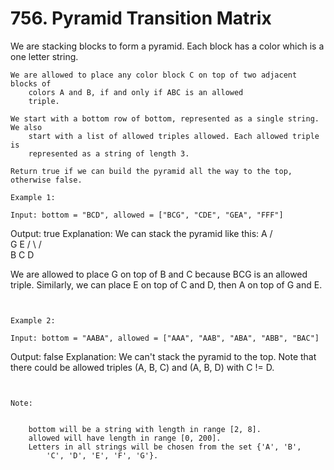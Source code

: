 # 756. Pyramid Transition Matrix

We are stacking blocks to form a pyramid. Each block has a color which is a one letter
        string.

    We are allowed to place any color block C on top of two adjacent blocks of
        colors A and B, if and only if ABC is an allowed
        triple.

    We start with a bottom row of bottom, represented as a single string. We also
        start with a list of allowed triples allowed. Each allowed triple is
        represented as a string of length 3.

    Return true if we can build the pyramid all the way to the top, otherwise false.

    Example 1:

    Input: bottom = "BCD", allowed = ["BCG", "CDE", "GEA", "FFF"]
Output: true
Explanation:
We can stack the pyramid like this:
    A
   / \
  G   E
 / \ / \
B   C   D

We are allowed to place G on top of B and C because BCG is an allowed triple.  Similarly, we can place E on top of C and D, then A on top of G and E.

     

    Example 2:

    Input: bottom = "AABA", allowed = ["AAA", "AAB", "ABA", "ABB", "BAC"]
Output: false
Explanation:
We can't stack the pyramid to the top.
Note that there could be allowed triples (A, B, C) and (A, B, D) with C != D.

     

    Note:

    
        bottom will be a string with length in range [2, 8].
        allowed will have length in range [0, 200].
        Letters in all strings will be chosen from the set {'A', 'B',
            'C', 'D', 'E', 'F', 'G'}.